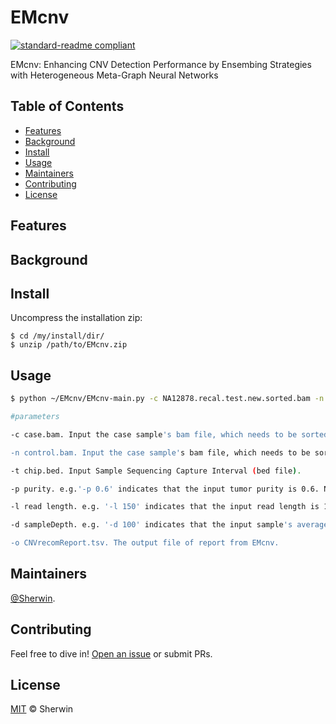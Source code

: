# EMcnv

[![standard-readme compliant](https://img.shields.io/badge/readme%20style-standard-brightgreen.svg?style=flat-square)](https://github.com/Sherwin-xjtu/CNVrecom/edit/master/README.md)

EMcnv: Enhancing CNV Detection Performance by Ensembing Strategies with Heterogeneous Meta-Graph Neural Networks

## Table of Contents

- [Features](#features)
- [Background](#background)
- [Install](#install)
- [Usage](#usage)
- [Maintainers](#maintainers)
- [Contributing](#contributing)
- [License](#license)

## Features



## Background



## Install
Uncompress the installation zip:

    $ cd /my/install/dir/
    $ unzip /path/to/EMcnv.zip
    

## Usage


```sh
$ python ~/EMcnv/EMcnv-main.py -c NA12878.recal.test.new.sorted.bam -n NA12878n.recal.test.new.sorted.bam -t chip.bed -p 0 -l 101 -d 100 -o CNVrecomReport.tsv

#parameters

-c case.bam. Input the case sample's bam file, which needs to be sorted and indexed.

-n control.bam. Input the case sample's bam file, which needs to be sorted and indexed.

-t chip.bed. Input Sample Sequencing Capture Interval (bed file).

-p purity. e.g.'-p 0.6' indicates that the input tumor purity is 0.6. Note: The tumor purity of the input sample is required. It is recommended to use the ABSOLUTE tool to estimate the tumor purity of the sample.

-l read length. e.g. '-l 150' indicates that the input read length is 150bp. Note: This can be obtained using tools like samtools or pysam.

-d sampleDepth. e.g. '-d 100' indicates that the input sample's average depth is 100X. Note: This can be obtained using tools like samtools or pysam.

-o CNVrecomReport.tsv. The output file of report from EMcnv.
```


## Maintainers

[@Sherwin](https://github.com/Sherwin-xjtu).

## Contributing

Feel free to dive in! [Open an issue](https://github.com/Sherwin-xjtu/EMcnv/issues/new) or submit PRs.

## License

[MIT](LICENSE) © Sherwin




